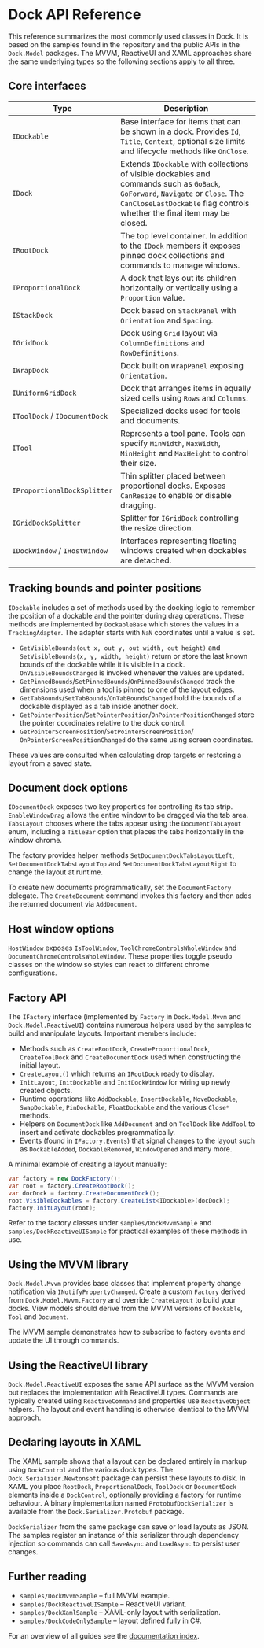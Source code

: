 # Dock API Reference

This reference summarizes the most commonly used classes in Dock. It is based on the samples found in the repository and the public APIs in the `Dock.Model` packages. The MVVM, ReactiveUI and XAML approaches share the same underlying types so the following sections apply to all three.

## Core interfaces

| Type | Description |
| --- | --- |
| `IDockable` | Base interface for items that can be shown in a dock. Provides `Id`, `Title`, `Context`, optional size limits and lifecycle methods like `OnClose`. |
| `IDock` | Extends `IDockable` with collections of visible dockables and commands such as `GoBack`, `GoForward`, `Navigate` or `Close`. The `CanCloseLastDockable` flag controls whether the final item may be closed. |
| `IRootDock` | The top level container. In addition to the `IDock` members it exposes pinned dock collections and commands to manage windows. |
| `IProportionalDock` | A dock that lays out its children horizontally or vertically using a `Proportion` value. |
| `IStackDock` | Dock based on `StackPanel` with `Orientation` and `Spacing`. |
| `IGridDock` | Dock using `Grid` layout via `ColumnDefinitions` and `RowDefinitions`. |
| `IWrapDock` | Dock built on `WrapPanel` exposing `Orientation`. |
| `IUniformGridDock` | Dock that arranges items in equally sized cells using `Rows` and `Columns`. |
| `IToolDock` / `IDocumentDock` | Specialized docks used for tools and documents. |
| `ITool` | Represents a tool pane. Tools can specify `MinWidth`, `MaxWidth`, `MinHeight` and `MaxHeight` to control their size. |
| `IProportionalDockSplitter` | Thin splitter placed between proportional docks. Exposes `CanResize` to enable or disable dragging. |
| `IGridDockSplitter` | Splitter for `IGridDock` controlling the resize direction. |
| `IDockWindow` / `IHostWindow` | Interfaces representing floating windows created when dockables are detached. |

## Tracking bounds and pointer positions

`IDockable` includes a set of methods used by the docking logic to remember the
position of a dockable and the pointer during drag operations. These methods are
implemented by `DockableBase` which stores the values in a `TrackingAdapter`.
The adapter starts with `NaN` coordinates until a value is set.

- `GetVisibleBounds(out x, out y, out width, out height)` and
  `SetVisibleBounds(x, y, width, height)` return or store the last known bounds
  of the dockable while it is visible in a dock. `OnVisibleBoundsChanged` is
  invoked whenever the values are updated.
- `GetPinnedBounds`/`SetPinnedBounds`/`OnPinnedBoundsChanged` track the
  dimensions used when a tool is pinned to one of the layout edges.
- `GetTabBounds`/`SetTabBounds`/`OnTabBoundsChanged` hold the bounds of a
  dockable displayed as a tab inside another dock.
- `GetPointerPosition`/`SetPointerPosition`/`OnPointerPositionChanged` store the
  pointer coordinates relative to the dock control.
- `GetPointerScreenPosition`/`SetPointerScreenPosition`/
  `OnPointerScreenPositionChanged` do the same using screen coordinates.

These values are consulted when calculating drop targets or restoring a layout
from a saved state.

## Document dock options

`IDocumentDock` exposes two key properties for controlling its tab strip. `EnableWindowDrag` allows the entire window to be dragged via the tab area. `TabsLayout` chooses where the tabs appear using the `DocumentTabLayout` enum, including a `TitleBar` option that places the tabs horizontally in the window chrome.

The factory provides helper methods `SetDocumentDockTabsLayoutLeft`, `SetDocumentDockTabsLayoutTop` and `SetDocumentDockTabsLayoutRight` to change the layout at runtime.

To create new documents programmatically, set the `DocumentFactory`
delegate. The `CreateDocument` command invokes this factory and then
adds the returned document via `AddDocument`.

## Host window options

`HostWindow` exposes `IsToolWindow`, `ToolChromeControlsWholeWindow` and
`DocumentChromeControlsWholeWindow`. These properties toggle pseudo classes on
the window so styles can react to different chrome configurations.

## Factory API

The `IFactory` interface (implemented by `Factory` in `Dock.Model.Mvvm` and `Dock.Model.ReactiveUI`) contains numerous helpers used by the samples to build and manipulate layouts. Important members include:

- Methods such as `CreateRootDock`, `CreateProportionalDock`, `CreateToolDock` and `CreateDocumentDock` used when constructing the initial layout.
- `CreateLayout()` which returns an `IRootDock` ready to display.
- `InitLayout`, `InitDockable` and `InitDockWindow` for wiring up newly created objects.
- Runtime operations like `AddDockable`, `InsertDockable`, `MoveDockable`, `SwapDockable`, `PinDockable`, `FloatDockable` and the various `Close*` methods.
- Helpers on `DocumentDock` like `AddDocument` and on `ToolDock` like `AddTool` to insert and activate dockables programmatically.
- Events (found in `IFactory.Events`) that signal changes to the layout such as `DockableAdded`, `DockableRemoved`, `WindowOpened` and many more.

A minimal example of creating a layout manually:

```csharp
var factory = new DockFactory();
var root = factory.CreateRootDock();
var docDock = factory.CreateDocumentDock();
root.VisibleDockables = factory.CreateList<IDockable>(docDock);
factory.InitLayout(root);
```

Refer to the factory classes under `samples/DockMvvmSample` and `samples/DockReactiveUISample` for practical examples of these methods in use.

## Using the MVVM library

`Dock.Model.Mvvm` provides base classes that implement property change notification via `INotifyPropertyChanged`. Create a custom `Factory` derived from `Dock.Model.Mvvm.Factory` and override `CreateLayout` to build your docks. View models should derive from the MVVM versions of `Dockable`, `Tool` and `Document`.

The MVVM sample demonstrates how to subscribe to factory events and update the UI through commands.

## Using the ReactiveUI library

`Dock.Model.ReactiveUI` exposes the same API surface as the MVVM version but replaces the implementation with ReactiveUI types. Commands are typically created using `ReactiveCommand` and properties use `ReactiveObject` helpers. The layout and event handling is otherwise identical to the MVVM approach.

## Declaring layouts in XAML

The XAML sample shows that a layout can be declared entirely in markup using `DockControl` and the various dock types. The `Dock.Serializer.Newtonsoft` package can persist these layouts to disk. In XAML you place `RootDock`, `ProportionalDock`, `ToolDock` or `DocumentDock` elements inside a `DockControl`, optionally providing a factory for runtime behaviour. A binary implementation named `ProtobufDockSerializer` is available from the `Dock.Serializer.Protobuf` package.

`DockSerializer` from the same package can save or load layouts as JSON. The
samples register an instance of this serializer through dependency injection so
commands can call `SaveAsync` and `LoadAsync` to persist user changes.

## Further reading

- `samples/DockMvvmSample` – full MVVM example.
- `samples/DockReactiveUISample` – ReactiveUI variant.
- `samples/DockXamlSample` – XAML-only layout with serialization.
- `samples/DockCodeOnlySample` – layout defined fully in C#.

For an overview of all guides see the [documentation index](README.md).
